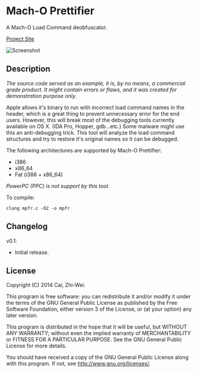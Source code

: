 Mach-O Prettifier
=================

A Mach-O Load Command deobfuscator.

[Project Site](https://github.com/x43x61x69/Mach-O-Prettifier)

![Screenshot](https://dl.dropboxusercontent.com/s/udr3rh3lcsouvzh/Mach-OPrettifier.png)


Description
-----------

*The source code served as an example, it is, by no means, a commercial 
grade product. It might contain errors or flaws, and it was created for 
demonstration purpose only.*

Apple allows it's binary to run with incorrect load command names in the 
header, which is a great thing to prevent unnecessary error for the end 
users. However, this will break most of the debugging tools currently 
available on OS X. (IDA Pro, Hopper, gdb...etc.) Some malware might use this 
an anti-debugging trick. This tool will analyze the load command structures 
and try to restore it's original names so it can be debugged.

The following architectures are supported by Mach-O Prettifier:

* i386
* x86_64
* Fat (i386 + x86_64)

*PowerPC (PPC) is not support by this tool.*

To compile:

`clang mpfr.c -O2 -o mpfr`


Changelog
---------

v0.1:
* Initial release.


License
-------

Copyright (C) 2014  Cai, Zhi-Wei.

This program is free software: you can redistribute it and/or modify
it under the terms of the GNU General Public License as published by
the Free Software Foundation, either version 3 of the License, or
(at your option) any later version.

This program is distributed in the hope that it will be useful,
but WITHOUT ANY WARRANTY; without even the implied warranty of
MERCHANTABILITY or FITNESS FOR A PARTICULAR PURPOSE.  See the
GNU General Public License for more details.

You should have received a copy of the GNU General Public License
along with this program. If not, see <http://www.gnu.org/licenses/>.
